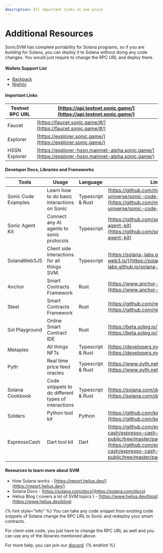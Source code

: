 ```yaml
---
description: All important links at one place
---
```


# Additional Resources

SonicSVM has complete portability for Solana programs, so if you are building for Solana, you can deploy it to Solana without doing any code changes. You would just require to change the RPC URL and deploy there.

#### Wallets Support List

* [Backpack](https://backpack.app/)
* [Nightly](https://nightly.app/)

#### Important Links

| Testnet RPC URL | [https://api.testnet.sonic.game/](https://api.testnet.sonic.game/)                                 |
| --------------- | -------------------------------------------------------------------------------------------------- |
| Faucet          | [https://faucet.sonic.game/#/](https://faucet.sonic.game/#/)                                       |
| Explorer        | [https://explorer.sonic.game/](https://explorer.sonic.game/)                                       |
| HSSN Explorer   | [https://explorer-hssn.mainnet-alpha.sonic.game/](https://explorer-hssn.mainnet-alpha.sonic.game/) |

#### Developer Docs, Libraries and Frameworks

| Tools               | Usage                                               | Language          | Links                                                                                                                                                                  |
| ------------------- | --------------------------------------------------- | ----------------- | ---------------------------------------------------------------------------------------------------------------------------------------------------------------------- |
| Sonic Code Examples | Learn how to do basic interactions on Sonic         | Typescript & Rust | [https://github.com/mirrorworld-universe/sonic-code-examples](https://github.com/mirrorworld-universe/sonic-code-examples)                                             |
| Sonic Agent Kit     | Connect any AI agents to sonic protocols            | Typescript        | [https://github.com/sendaifun/sonic-agent-kit](https://github.com/sendaifun/sonic-agent-kit)                                                                           |
| SolanaWeb3JS        | Client side interactions for all things SVM.        | Typescript        | [https://solana-labs.github.io/solana-web3.js/](https://solana-labs.github.io/solana-web3.js/)                                                                         |
| Anchor              | Smart Contracts Framework                           | Rust              | [https://www.anchor-lang.com/docs](https://www.anchor-lang.com/docs)                                                                                                   |
| Steel               | Smart Contracts Framework                           | Rust              | [https://github.com/regolith-labs/steel](https://github.com/regolith-labs/steel)                                                                                       |
| Sol Playground      | Online Smart Contract IDE                           | Rust              | [https://beta.solpg.io/](https://beta.solpg.io/)                                                                                                                       |
| Metaplex            | All things NFTs                                     | Typescript & Rust | [https://developers.metaplex.com/](https://developers.metaplex.com/)                                                                                                   |
| Pyth                | Real time price feed oracles                        | Typescript & Rust | [https://www.pyth.network/](https://www.pyth.network/)                                                                                                                 |
| Solana Cookbook     | Code snippets to do different types of interactions | Typescript & Rust | [https://solana.com/developers/cookbook](https://solana.com/developers/cookbook)                                                                                       |
| Solders             | Python tool kit                                     | Python            | [https://github.com/kevinheavey/solders](https://github.com/kevinheavey/solders)                                                                                       |
| EspressoCash        | Dart tool kit                                       | Dart              | [https://github.com/espresso-cash/espresso-cash-public/tree/master/packages/solana](https://github.com/espresso-cash/espresso-cash-public/tree/master/packages/solana) |

#### Resources to learn more about SVM

* How Solana works - [https://report.helius.dev/](https://report.helius.dev/)
* Solana Docs - [https://solana.com/docs](https://solana.com/docs)
* Helius Blog ( covers a lot of SVM topics ) - [https://www.helius.dev/blog](https://www.helius.dev/blog)



{% hint style="info" %}
You can take any code snippet from existing code snippets of Solana change the RPC URL to Sonic and redeploy your smart contracts.

For client-side code, you just have to change the RPC URL as well and you can use any of the libraries mentioned above.&#x20;

For more help, you can join our [discord](https://discord.com/invite/eEmTER6qkV).
{% endhint %}

